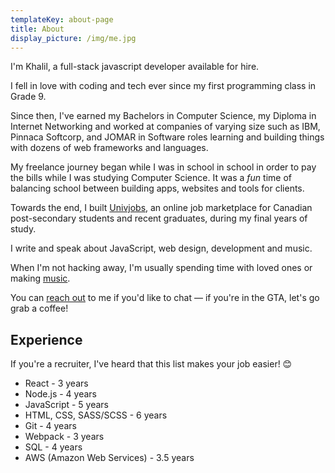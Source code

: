 ```yaml
---
templateKey: about-page
title: About
display_picture: /img/me.jpg
---
```


I'm Khalil, a full-stack javascript developer available for hire.

I fell in love with coding and tech ever since my first programming class in Grade 9. 

Since then, I've earned my Bachelors in Computer Science, my Diploma in Internet Networking and worked at companies of varying size such as IBM, Pinnaca Softcorp, and JOMAR in Software roles learning and building things with dozens of web frameworks and languages.

My freelance journey began while I was in school in school in order to pay the bills while I was studying Computer Science. It was a _fun_ time of balancing school between building apps, websites and tools for clients. 

Towards the end, I built [Univjobs](https://univjobs.ca), an online job marketplace for Canadian post-secondary students and recent graduates, during my final years of study.

I write and speak about JavaScript, web design, development and music.

When I'm not hacking away, I'm usually spending time with loved ones or making [music](https://soundcloud.com/cyanidecanaries/sets/cyanide-canaries-a).

You can [reach out](/contact) to me if you'd like to chat — if you're in the GTA, let's go grab a coffee!

## Experience

If you're a recruiter, I've heard that this list makes your job easier! 😊

- React - 3 years
- Node.js - 4 years
- JavaScript - 5 years
- HTML, CSS, SASS/SCSS - 6 years
- Git - 4 years
- Webpack - 3 years
- SQL - 4 years
- AWS (Amazon Web Services) - 3.5 years
